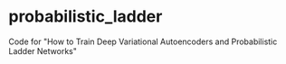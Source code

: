 # probabilistic_ladder
Code for "How to Train Deep Variational Autoencoders and Probabilistic Ladder Networks"
